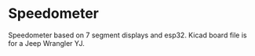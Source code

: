 # Speedometer
Speedometer based on 7 segment displays and esp32.
Kicad board file is for a Jeep Wrangler YJ.
